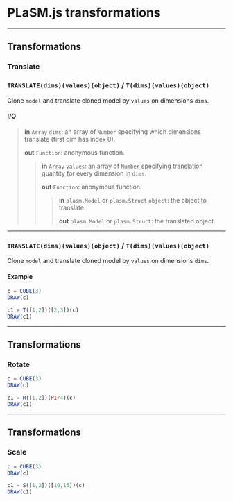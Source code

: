 # PLaSM.js transformations

- - - 

## Transformations

### Translate

### `TRANSLATE(dims)(values)(object)` / `T(dims)(values)(object)`

Clone `model` and translate cloned model by `values` on dimensions `dims`.

#### I/O

> **in** `Array` `dims`: an array of `Number` specifying which dimensions translate (first dim has index 0).
>
> **out** `Function`: anonymous function.
>
> > **in** `Array` `values`: an array of `Number` specifying translation quantity for every dimension in `dims`.
> >
> > **out** `Function`: anonymous function.
> >
> > > **in** `plasm.Model` or `plasm.Struct` `object`: the object to translate.
> > >
> > > **out** `plasm.Model` or `plasm.Struct`: the translated object.

- - - 

### `TRANSLATE(dims)(values)(object)` / `T(dims)(values)(object)`

Clone `model` and translate cloned model by `values` on dimensions `dims`.

#### Example

```js
c = CUBE(3)
DRAW(c)
```

```js
c1 = T([1,2])([2,3])(c)
DRAW(c1)
```

- - -

## Transformations

### Rotate

```js
c = CUBE(3)
DRAW(c)
```

```js
c1 = R([1,2])(PI/4)(c)
DRAW(c1)
```

- - -


## Transformations

### Scale

```js
c = CUBE(3)
DRAW(c)
```

```js
c1 = S([1,2])([10,15])(c)
DRAW(c1)
```

